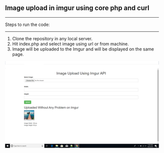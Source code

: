
## Image upload in imgur using core php and curl

**********************
Steps to run the code:
**********************
1. Clone the repository in any local server.
2. Hit index.php and select image using url or from machine.
3. Image will be uploaded to the Imgur and will be displayed on the same page.

<img src="/images/attachment.png" />
